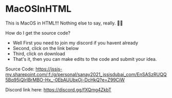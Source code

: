 # MacOSInHTML
This is MacOS in HTML!!! Nothing else to say, really. 🤷‍♂️

How do I get the source code?
- Well First you need to join my discord if you havent already
- Second, click on the link below
- Third, click on download
- That's it, then you can make edits to the code and submit your idea.

Source Code: https://jssis-my.sharepoint.com/:f:/g/personal/sanay2021_jssisdubai_com/EnSASzRUQQ5Bq95iQIrIBrMBO-Hx_-0EbAUUbxOj-DcHkQ?e=Z99CiW

Discord link here: https://discord.gg/fXQmg4ZkbT
